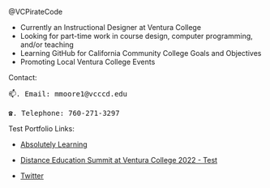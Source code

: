 @VCPirateCode

+ Currently an Instructional Designer at Ventura College
+ Looking for part-time work in course design, computer programming, and/or teaching
+ Learning GitHub for California Community College Goals and Objectives 
+ Promoting Local Ventura College Events

Contact:
<pre>
📫. Email: mmoore1@vcccd.edu

☎️. Telephone: 760-271-3297
</pre>
Test Portfolio Links:

* [Absolutely Learning](http://www.absolutelylearning.com) 

* [Distance Education Summit at Ventura College 2022 - Test](https://vcpiratecode.github.io/dwtestMoore/)

* [Twitter](http://www.mattmoore.net) 

<!---
VCPirateCode/VCPirateCode is a ✨ special ✨ repository because its `README.md` (this file) appears on your GitHub profile.
You can click the Preview link to take a look at your changes.
--->
